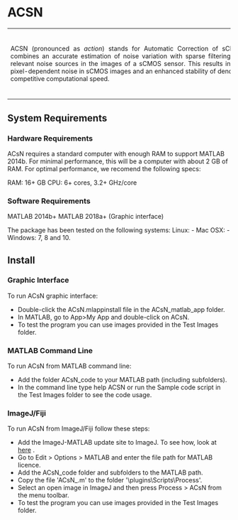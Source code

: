ACSN
=====
<div> 
	<table frame=void rules=none>
		<tr>
			<td width="75%">
				<div style="width:650px;float:left" align="justify">
					ACSN (pronounced as <i>action</i>) stands for Automatic Correction of sCMOS-related Noise. It combines an accurate estimation of noise variation with sparse filtering to eliminate the most relevant noise sources in the images of a sCMOS sensor. This results in a drastic reduction of pixel-dependent noise in sCMOS images and an enhanced stability of denoising performance at a competitive computational speed.
				</div>
			</td>
			<td width="25%">
				<div style="width:150px;float:right;">
					<img src="Picture2.jpg" width=150 height=150>
				</div>
			</td>
		</tr>
	</table>	
	<!-- <div style="clear:both"></div>  -->
</div>


## System Requirements ##
### Hardware Requirements ###
ACsN requires a standard computer with enough RAM to support MATLAB 2014b. For minimal performance, this will be a computer with about 2 GB of RAM. For optimal performance, we recomend the following specs:

RAM: 16+ GB
CPU: 6+ cores, 3.2+ GHz/core

### Software Requirements ###
MATLAB 2014b+ 
MATLAB 2018a+ (Graphic interface)

The package has been tested on the following systems:
Linux: -
Mac OSX: -
Windows: 7, 8 and 10.

## Install ##
### Graphic Interface ###
To run ACsN graphic interface:

 - Double-click the ACsN.mlappinstall file in the ACsN_matlab_app folder.
 - In MATLAB, go to App>My App and double-click on ACsN.
 - To test the program you can use images provided in the Test Images folder.

### MATLAB Command Line ###
To run ACsN from MATLAB command line:

 - Add the folder ACsN_code to your MATLAB path (including subfolders).
 - In the command line type help ACSN or run the Sample code script in the Test Images folder to see the code usage.

### ImageJ/Fiji ###
To run ACsN from ImageJ/Fiji follow these steps:

 - Add the ImageJ-MATLAB update site to ImageJ. To see how, look at [here][ImageJ-MATLAB] .
 - Go to Edit > Options > MATLAB and enter the file path for MATLAB licence.
 - Add the ACsN_code folder and subfolders to the MATLAB path.
 - Copy the file 'ACsN_.m' to the folder '<ImageJ installation folder name>\plugins\Scripts\Process\'.
 - Select an open image in ImageJ and then press Process > ACsN from the menu toolbar. 
 - To test the program you can use images provided in the Test Images folder.

[ImageJ-MATLAB]: https://imagej.net/MATLAB_Scripting#Prerequisites




